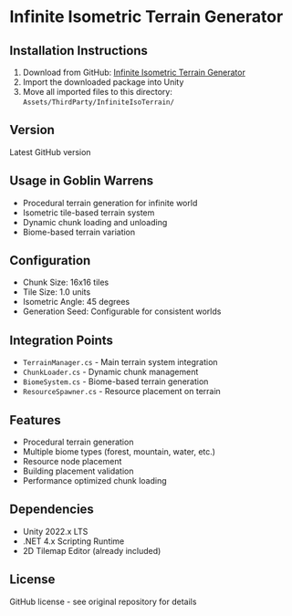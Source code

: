 # Infinite Isometric Terrain Generator

## Installation Instructions

1. Download from GitHub: [Infinite Isometric Terrain Generator](https://github.com/search?q=infinite+isometric+terrain+generator)
2. Import the downloaded package into Unity
3. Move all imported files to this directory: `Assets/ThirdParty/InfiniteIsoTerrain/`

## Version
Latest GitHub version

## Usage in Goblin Warrens
- Procedural terrain generation for infinite world
- Isometric tile-based terrain system
- Dynamic chunk loading and unloading
- Biome-based terrain variation

## Configuration
- Chunk Size: 16x16 tiles
- Tile Size: 1.0 units
- Isometric Angle: 45 degrees
- Generation Seed: Configurable for consistent worlds

## Integration Points
- `TerrainManager.cs` - Main terrain system integration
- `ChunkLoader.cs` - Dynamic chunk management
- `BiomeSystem.cs` - Biome-based terrain generation
- `ResourceSpawner.cs` - Resource placement on terrain

## Features
- Procedural terrain generation
- Multiple biome types (forest, mountain, water, etc.)
- Resource node placement
- Building placement validation
- Performance optimized chunk loading

## Dependencies
- Unity 2022.x LTS
- .NET 4.x Scripting Runtime
- 2D Tilemap Editor (already included)

## License
GitHub license - see original repository for details
